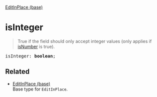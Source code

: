 [EditInPlace (base)](EditInPlace_base.md)

# isInteger

> True if the field should only accept integer values (only applies if [isNumber](EditInPlace_base_isNumber.md) is true).

<pre class="docgen_signature">isInteger: <b>boolean</b>;</pre>

## Related

- [<!--{ref:type}-->EditInPlace (base)](EditInPlace_base.md) \
    Base type for `EditInPlace`.
